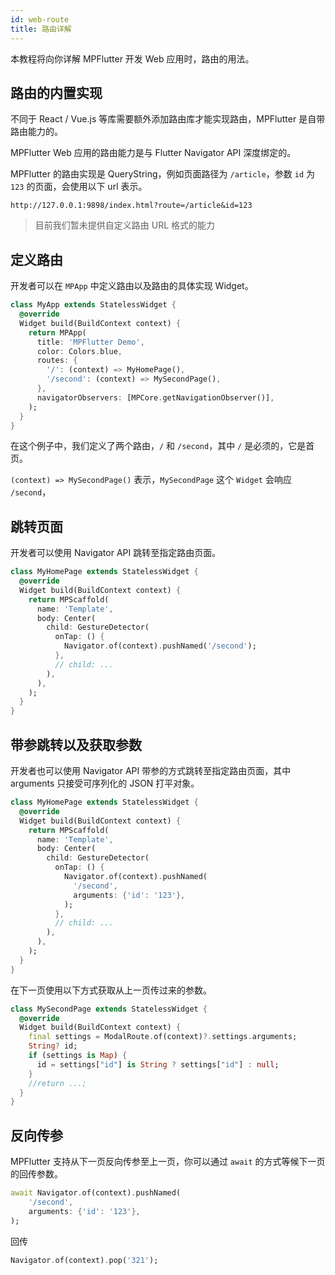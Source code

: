 ```yaml
---
id: web-route
title: 路由详解
---
```


本教程将向你详解 MPFlutter 开发 Web 应用时，路由的用法。

## 路由的内置实现

不同于 React / Vue.js 等库需要额外添加路由库才能实现路由，MPFlutter 是自带路由能力的。

MPFlutter Web 应用的路由能力是与 Flutter Navigator API 深度绑定的。

MPFlutter 的路由实现是 QueryString，例如页面路径为 `/article`，参数 `id` 为 `123` 的页面，会使用以下 url 表示。

`http://127.0.0.1:9898/index.html?route=/article&id=123`

> 目前我们暂未提供自定义路由 URL 格式的能力

## 定义路由

开发者可以在 `MPApp` 中定义路由以及路由的具体实现 Widget。

```dart
class MyApp extends StatelessWidget {
  @override
  Widget build(BuildContext context) {
    return MPApp(
      title: 'MPFlutter Demo',
      color: Colors.blue,
      routes: {
        '/': (context) => MyHomePage(),
        '/second': (context) => MySecondPage(),
      },
      navigatorObservers: [MPCore.getNavigationObserver()],
    );
  }
}
```

在这个例子中，我们定义了两个路由，`/` 和 `/second`，其中 `/` 是必须的，它是首页。

`(context) => MySecondPage()` 表示，`MySecondPage` 这个 `Widget` 会响应 `/second`，

## 跳转页面

开发者可以使用 Navigator API 跳转至指定路由页面。

```dart
class MyHomePage extends StatelessWidget {
  @override
  Widget build(BuildContext context) {
    return MPScaffold(
      name: 'Template',
      body: Center(
        child: GestureDetector(
          onTap: () {
            Navigator.of(context).pushNamed('/second');
          },
          // child: ...
        ),
      ),
    );
  }
}
```

## 带参跳转以及获取参数

开发者也可以使用 Navigator API 带参的方式跳转至指定路由页面，其中 arguments 只接受可序列化的 JSON 打平对象。

```dart
class MyHomePage extends StatelessWidget {
  @override
  Widget build(BuildContext context) {
    return MPScaffold(
      name: 'Template',
      body: Center(
        child: GestureDetector(
          onTap: () {
            Navigator.of(context).pushNamed(
              '/second',
              arguments: {'id': '123'},
            );
          },
          // child: ...
        ),
      ),
    );
  }
}
```

在下一页使用以下方式获取从上一页传过来的参数。

```dart
class MySecondPage extends StatelessWidget {
  @override
  Widget build(BuildContext context) {
    final settings = ModalRoute.of(context)?.settings.arguments;
    String? id;
    if (settings is Map) {
      id = settings["id"] is String ? settings["id"] : null;
    }
    //return ...;
  }
}

```

## 反向传参

MPFlutter 支持从下一页反向传参至上一页，你可以通过 `await` 的方式等候下一页的回传参数。

```dart
await Navigator.of(context).pushNamed(
    '/second',
    arguments: {'id': '123'},
);
```

回传

```dart
Navigator.of(context).pop('321');
```